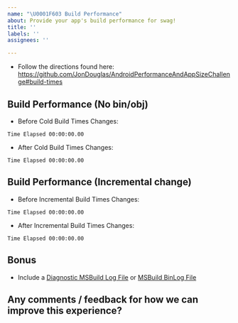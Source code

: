 ```yaml
---
name: "\U0001F603 Build Performance"
about: Provide your app's build performance for swag!
title: ''
labels: ''
assignees: ''

---
```


- Follow the directions found here: https://github.com/JonDouglas/AndroidPerformanceAndAppSizeChallenge#build-times

## Build Performance (No bin/obj)

- Before Cold Build Times Changes:

```
Time Elapsed 00:00:00.00
```

- After Cold Build Times Changes:

```
Time Elapsed 00:00:00.00
```

## Build Performance (Incremental change)

- Before Incremental Build Times Changes:

```
Time Elapsed 00:00:00.00
```

- After Incremental Build Times Changes:

```
Time Elapsed 00:00:00.00
```

## Bonus

- Include a [Diagnostic MSBuild Log File](https://docs.microsoft.com/en-us/xamarin/android/troubleshooting/troubleshooting#diagnostic-msbuild-output) or [MSBuild BinLog File](http://msbuildlog.com/)

## Any comments / feedback for how we can improve this experience?
